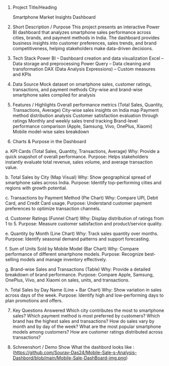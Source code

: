 1. Project Title/Heading
   
   Smartphone Market Insights Dashboard

3. Short Description / Purpose
   This project presents an interactive Power BI dashboard that analyzes smartphone sales performance across cities, brands, and payment methods in India. The dashboard provides business insights into customer       preferences, sales trends, and brand competitiveness, helping stakeholders make data-driven decisions.

4. Tech Stack
   Power BI – Dashboard creation and data visualization
   Excel – Data storage and preprocessing
   Power Query – Data cleaning and transformation
   DAX (Data Analysis Expressions) – Custom measures and KPIs

5. Data Source
  Mock dataset on smartphone sales, customer ratings, transactions, and payment methods
  City-wise and brand-wise smartphone sales compiled for analysis

6. Features / Highlights
  Overall performance metrics (Total Sales, Quantity, Transactions, Average)
  City-wise sales insights on India map
  Payment method distribution analysis
  Customer satisfaction evaluation through ratings
  Monthly and weekly sales trend tracking
  Brand-level performance comparison (Apple, Samsung, Vivo, OnePlus, Xiaomi)
  Mobile model-wise sales breakdown

7. Charts & Purpose in the Dashboard
   
  a. KPI Cards (Total Sales, Quantity, Transactions, Average)
  Why: Provide a quick snapshot of overall performance.
  Purpose: Helps stakeholders instantly evaluate total revenue, sales volume, and average transaction value.

  b. Total Sales by City (Map Visual)
  Why: Show geographical spread of smartphone sales across India.
  Purpose: Identify top-performing cities and regions with growth potential.

  c. Transactions by Payment Method (Pie Chart)
  Why: Compare UPI, Debit Card, and Credit Card usage.
  Purpose: Understand customer payment preferences to optimize transaction channels.

  d. Customer Ratings (Funnel Chart)
  Why: Display distribution of ratings from 1 to 5.
  Purpose: Measure customer satisfaction and product/service quality.

  e. Quantity by Month (Line Chart)
  Why: Track sales quantity over months.
  Purpose: Identify seasonal demand patterns and support forecasting.

  f. Sum of Units Sold by Mobile Model (Bar Chart)
  Why: Compare performance of different smartphone models.
  Purpose: Recognize best-selling models and manage inventory effectively.

  g. Brand-wise Sales and Transactions (Table)
  Why: Provide a detailed breakdown of brand performance.
  Purpose: Compare Apple, Samsung, OnePlus, Vivo, and Xiaomi on sales, units, and transactions.

  h. Total Sales by Day Name (Line + Bar Chart)
  Why: Show variation in sales across days of the week.
  Purpose: Identify high and low-performing days to plan promotions and offers.

7. Key Questions Answered
  Which city contributes the most to smartphone sales?
  Which payment method is most preferred by customers?
  Which brand has the highest sales and transactions?
  How do sales vary by month and by day of the week?
  What are the most popular smartphone models among customers?
  How are customer ratings distributed across transactions?

8. Schreenshort / Demo
  Show What the dashbord looks like : (https://github.com/Sourav-Das24/Mobile-Sale-s-Analysis-Dashbord/blob/main/Mobile-Sale-DashBoard-img.png)
